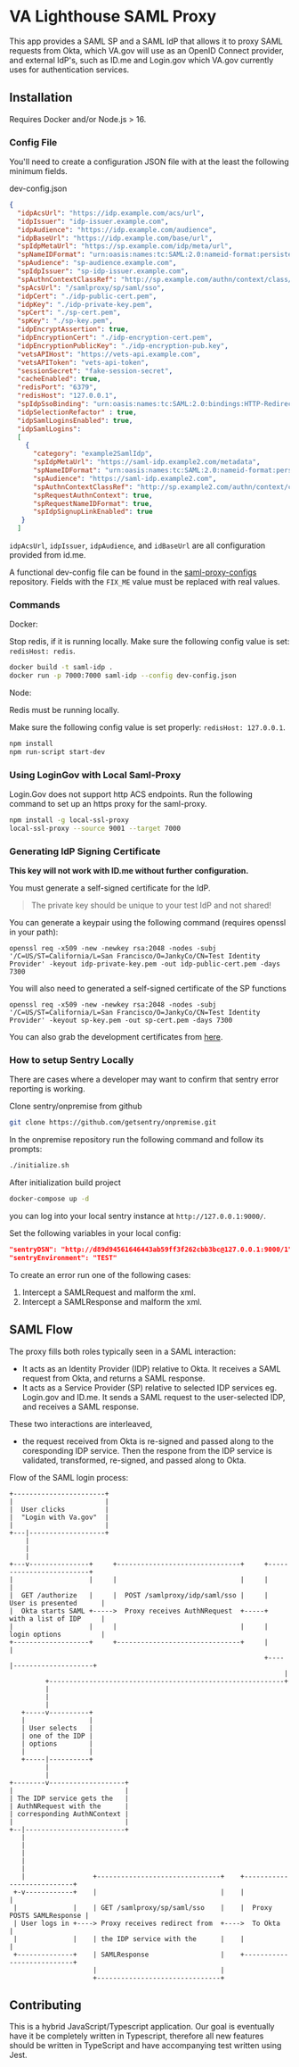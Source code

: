 # VA Lighthouse SAML Proxy

This app provides a SAML SP and a SAML IdP that allows it to proxy SAML requests from Okta, which VA.gov will use as an OpenID Connect provider, and external IdP's, such as ID.me and Login.gov which VA.gov currently uses for authentication services. 

## Installation

Requires Docker and/or Node.js > 16.

### Config File

You'll need to create a configuration JSON file with at the least the following minimum fields.

dev-config.json

```json
{
  "idpAcsUrl": "https://idp.example.com/acs/url",
  "idpIssuer": "idp-issuer.example.com",
  "idpAudience": "https://idp.example.com/audience",
  "idpBaseUrl": "https://idp.example.com/base/url",
  "spIdpMetaUrl": "https://sp.example.com/idp/meta/url",
  "spNameIDFormat": "urn:oasis:names:tc:SAML:2.0:nameid-format:persistent",
  "spAudience": "sp-audience.example.com",
  "spIdpIssuer": "sp-idp-issuer.example.com",
  "spAuthnContextClassRef": "http://sp.example.com/authn/context/class/ref",
  "spAcsUrl": "/samlproxy/sp/saml/sso",
  "idpCert": "./idp-public-cert.pem",
  "idpKey": "./idp-private-key.pem",
  "spCert": "./sp-cert.pem",
  "spKey": "./sp-key.pem",
  "idpEncryptAssertion": true,
  "idpEncryptionCert": "./idp-encryption-cert.pem",
  "idpEncryptionPublicKey": "./idp-encryption-pub.key",
  "vetsAPIHost": "https://vets-api.example.com",
  "vetsAPIToken": "vets-api-token",
  "sessionSecret": "fake-session-secret",
  "cacheEnabled": true,
  "redisPort": "6379",
  "redisHost": "127.0.0.1",
  "spIdpSsoBinding": "urn:oasis:names:tc:SAML:2.0:bindings:HTTP-Redirect",
  "idpSelectionRefactor" : true,
  "idpSamlLoginsEnabled": true,
  "idpSamlLogins": 
  [
    {
      "category": "example2SamlIdp",
      "spIdpMetaUrl": "https://saml-idp.example2.com/metadata",
      "spNameIDFormat": "urn:oasis:names:tc:SAML:2.0:nameid-format:persistent",
      "spAudience": "https://saml-idp.example2.com",
      "spAuthnContextClassRef": "http://sp.example2.com/authn/context/class/ref",
      "spRequestAuthnContext": true,
      "spRequestNameIDFormat": true,
      "spIdpSignupLinkEnabled": true
   }
  ]
```

`idpAcsUrl`, `idpIssuer`, `idpAudience`, and `idBaseUrl` are all configuration provided from id.me.

A functional dev-config file can be found in the [saml-proxy-configs](https://github.com/department-of-veterans-affairs/lighthouse-saml-proxy-configs) repository. Fields with the `FIX_ME` value must be replaced with real values.

### Commands

Docker: 

Stop redis, if it is running locally. Make sure the following config value is set: `redisHost: redis`.

```bash
docker build -t saml-idp .
docker run -p 7000:7000 saml-idp --config dev-config.json
```

Node:

Redis must be running locally.

Make sure the following config value is set properly: `redisHost: 127.0.0.1`.

```bash
npm install
npm run-script start-dev
```

### Using LoginGov with Local Saml-Proxy

Login.Gov does not support http ACS endpoints. Run the following command to set up an https proxy for the saml-proxy.

```sh
npm install -g local-ssl-proxy
local-ssl-proxy --source 9001 --target 7000
```

### Generating IdP Signing Certificate

**This key will not work with ID.me without further configuration.**

You must generate a self-signed certificate for the IdP.

> The private key should be unique to your test IdP and not shared!

You can generate a keypair using the following command (requires openssl in your path):

``` shell
openssl req -x509 -new -newkey rsa:2048 -nodes -subj '/C=US/ST=California/L=San Francisco/O=JankyCo/CN=Test Identity Provider' -keyout idp-private-key.pem -out idp-public-cert.pem -days 7300
```

You will also need to generated a self-signed certificate of the SP functions

``` shell
openssl req -x509 -new -newkey rsa:2048 -nodes -subj '/C=US/ST=California/L=San Francisco/O=JankyCo/CN=Test Identity Provider' -keyout sp-key.pem -out sp-cert.pem -days 7300
```

You can also grab the development certificates from [here](https://github.com/department-of-veterans-affairs/vets-contrib/blob/master/Developer%20Process/SAML%20Proxy/Certificates.md).

### How to setup Sentry Locally

There are cases where a developer may want to confirm that sentry error reporting is working.

Clone sentry/onpremise from github

```sh
git clone https://github.com/getsentry/onpremise.git
```

In the onpremise repository run the following command and follow its prompts:

```sh
./initialize.sh
```

After initialization build project

```sh
docker-compose up -d
```

you can log into your local sentry instance at `http://127.0.0.1:9000/`.

Set the following variables in your local config:

```json
"sentryDSN": "http://d89d94561646443ab59ff3f262cbb3bc@127.0.0.1:9000/1",
"sentryEnvironment": "TEST"
```

To create an error run one of the following cases:

1. Intercept a SAMLRequest and malform the xml.
2. Intercept a SAMLResponse and malform the xml.

## SAML Flow

The proxy fills both roles typically seen in a SAML interaction:
- It acts as an Identity Provider (IDP) relative to Okta. It receives a SAML request from Okta, and returns a SAML response.
- It acts as a Service Provider (SP) relative to selected IDP services eg. Login.gov and ID.me. It sends a SAML request to the user-selected IDP, and receives a SAML response. 

These two interactions are interleaved,
- the request received from Okta is re-signed and passed along to the coresponding IDP service. Then the respone from the IDP service is validated, transformed, re-signed, and passed along to Okta. 

Flow of the SAML login process: 

```
+-----------------------+
|                       |
|  User clicks          |
|  "Login with Va.gov"  |
|                       |
+---|-------------------+
    |
    |
    |
+---v---------------+     +-------------------------------+     +-------------------------+
|                   |     |                               |     |                         |
|  GET /authorize   |     |  POST /samlproxy/idp/saml/sso |     |  User is presented      |
|  Okta starts SAML +----->  Proxy receives AuthNRequest  +-----+  with a list of IDP     |
|                   |     |                               |     |  login options          |
+-------------------+     +-------------------------------+     |                         |
                                                                +----|--------------------+
                                                                     | 
         +-----------------------------------------------------------+ 
         | 
         |
         | 
   +-----v----------+
   |                |
   | User selects   |
   | one of the IDP |
   | options        |
   |                |
   +-----|----------+
         |
         | 
+--------v-------------------+
|                            |
| The IDP service gets the   | 
| AuthNRequest with the      |
| corresponding AuthNContext |
|                            |
+--|-------------------------+
   |
   |
   |
   |
   |
   |                 +-------------------------------+    +---------------------------+
 +-v------------+    |                               |    |                           |
 |              |    | GET /samlproxy/sp/saml/sso    |    |  Proxy POSTS SAMLResponse |
 | User logs in +----> Proxy receives redirect from  +---->  To Okta                  |
 |              |    | the IDP service with the      |    |                           |
 +--------------+    | SAMLResponse                  |    +---------------------------+
                     |                               |
                     +-------------------------------+

```

## Contributing

This is a hybrid JavaScript/Typescript application. Our goal is eventually have it be completely written in Typescript, therefore all new features should be written in TypeScript and have accompanying test written using Jest. 
